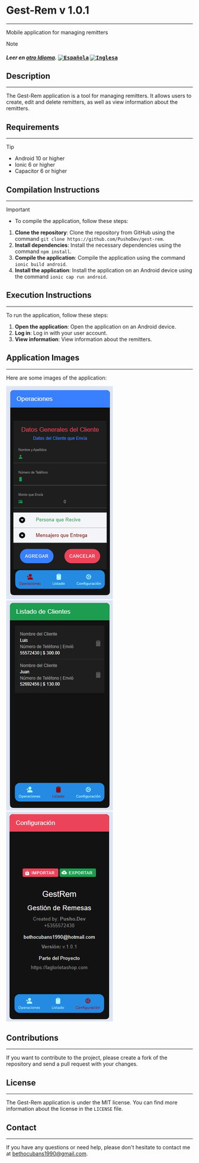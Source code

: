 # Gest-Rem v 1.0.1
------------

Mobile application for managing remitters

>[!NOTE]
>#### _Leer en [otro Idioma](https://github.com/PushoDev/gest-rem)._ <kbd>[<img title="Española" alt="Española" src="https://cdn.statically.io/gh/hjnilsson/country-flags/master/svg/es.svg" width="22">](README.md)</kbd> <kbd>[<img title="English" alt="Inglesa" src="https://cdn.statically.io/gh/hjnilsson/country-flags/master/svg/us.svg" width="22">](README.us.md)</kbd>

## Description
-------------

The Gest-Rem application is a tool for managing remitters. It allows users to create, edit and delete remitters, as well as view information about the remitters.

## Requirements
------------

>[!TIP]
> * Android 10 or higher
> * Ionic 6 or higher
> * Capacitor 6 or higher

## Compilation Instructions
---------------------------

>[!IMPORTANT]
> * To compile the application, follow these steps:
> 1. **Clone the repository**: Clone the repository from GitHub using the command `git clone https://github.com/PushoDev/gest-rem`.
> 2. **Install dependencies**: Install the necessary dependencies using the command `npm install`.
> 3. **Compile the application**: Compile the application using the command `ionic build android`.
> 4. **Install the application**: Install the application on an Android device using the command `ionic cap run android`.

## Execution Instructions
-------------------------

To run the application, follow these steps:

1. **Open the application**: Open the application on an Android device.
2. **Log in**: Log in with your user account.
3. **View information**: View information about the remitters.

## Application Images
---------------------

Here are some images of the application:

![Image 1](./imgs/operaciones.png "Operations")
![Image 2](./imgs/listado.png "List")
![Image 3](./imgs/configuraciones.png "Configurations")

## Contributions
----------------

If you want to contribute to the project, please create a fork of the repository and send a pull request with your changes.

## License
------------

The Gest-Rem application is under the MIT license. You can find more information about the license in the `LICENSE` file.

## Contact
------------

If you have any questions or need help, please don't hesitate to contact me at [bethocubans1990@gmail.com](mailto:bethocubans1990@gmail.com).